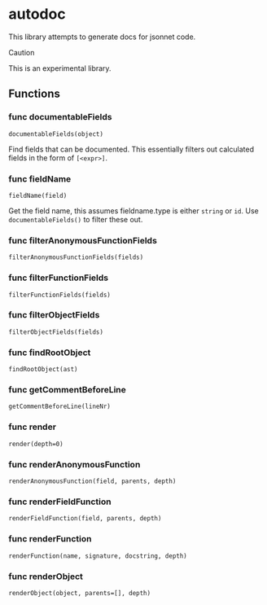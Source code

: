 # autodoc

This library attempts to generate docs for jsonnet code.

> [!CAUTION]
> This is an experimental library.

## Functions

### func documentableFields

```
documentableFields(object)
```

Find fields that can be documented.
This essentially filters out calculated fields in the form of `[<expr>]`.

### func fieldName

```
fieldName(field)
```

Get the field name, this assumes fieldname.type is either `string` or `id`.
Use `documentableFields()` to filter these out.

### func filterAnonymousFunctionFields

```
filterAnonymousFunctionFields(fields)
```

### func filterFunctionFields

```
filterFunctionFields(fields)
```

### func filterObjectFields

```
filterObjectFields(fields)
```

### func findRootObject

```
findRootObject(ast)
```

### func getCommentBeforeLine

```
getCommentBeforeLine(lineNr)
```

### func render

```
render(depth=0)
```

### func renderAnonymousFunction

```
renderAnonymousFunction(field, parents, depth)
```

### func renderFieldFunction

```
renderFieldFunction(field, parents, depth)
```

### func renderFunction

```
renderFunction(name, signature, docstring, depth)
```

### func renderObject

```
renderObject(object, parents=[], depth)
```

